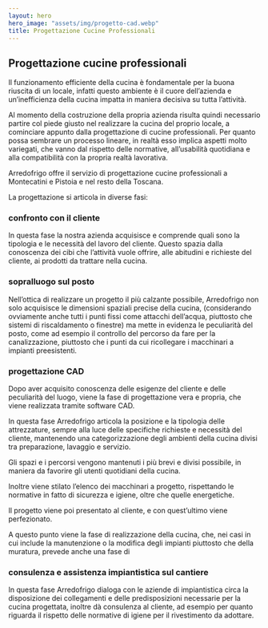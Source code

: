 ```yaml
---
layout: hero
hero_image: "assets/img/progetto-cad.webp"
title: Progettazione Cucine Professionali
---
```


## Progettazione cucine professionali

Il funzionamento efficiente della cucina è fondamentale per la buona riuscita di un locale, infatti questo ambiente è il cuore dell’azienda e un’inefficienza della cucina impatta in maniera decisiva su tutta l’attività.

Al momento della costruzione della propria azienda risulta quindi necessario partire col piede giusto nel realizzare la cucina del proprio locale, a cominciare appunto dalla progettazione di cucine professionali. Per quanto possa sembrare un processo lineare, in realtà esso implica aspetti molto variegati, che vanno dal rispetto delle normative, all’usabilità quotidiana e alla compatibilità con la propria realtà lavorativa.

Arredofrigo offre il servizio di progettazione cucine professionali a Montecatini e Pistoia e nel resto della Toscana.

La progettazione si articola in diverse fasi:

### confronto con il cliente

In questa fase la nostra azienda acquisisce e comprende quali sono la tipologia e le necessità del lavoro del cliente. Questo spazia dalla conoscenza dei cibi che l’attività vuole offrire, alle abitudini e richieste del cliente, ai prodotti da trattare nella cucina.

### sopralluogo sul posto

Nell’ottica di realizzare un progetto il più calzante possibile, Arredofrigo non solo acquisisce le dimensioni spaziali precise della cucina, (considerando ovviamente anche tutti i punti fissi come attacchi dell’acqua, piuttosto che sistemi di riscaldamento o finestre) ma mette in evidenza le peculiarità del posto, come ad esempio il controllo del percorso da fare per la canalizzazione, piuttosto che i punti da cui ricollegare i macchinari a impianti preesistenti.

### progettazione CAD

Dopo aver acquisito conoscenza delle esigenze del cliente e delle peculiarità del luogo, viene la fase di progettazione vera e propria, che viene realizzata tramite software CAD.

In questa fase Arredofrigo articola la posizione e la tipologia delle attrezzature, sempre alla luce delle specifiche richieste e necessità del cliente, mantenendo una categorizzazione degli ambienti della cucina divisi tra preparazione, lavaggio e servizio.

Gli spazi e i percorsi vengono mantenuti i più brevi e divisi possibile, in maniera da favorire gli utenti quotidiani della cucina.

Inoltre viene stilato l’elenco dei macchinari a progetto, rispettando le normative in fatto di sicurezza e igiene, oltre che quelle energetiche.

Il progetto viene poi presentato al cliente, e con quest’ultimo viene perfezionato.

A questo punto viene la fase di realizzazione della cucina, che, nei casi in cui include la manutenzione o la modifica degli impianti piuttosto che della muratura, prevede anche una fase di

### consulenza e assistenza impiantistica sul cantiere

In questa fase Arredofrigo dialoga con le aziende di impiantistica circa la disposizione dei collegamenti e delle predisposizioni necessarie per la cucina progettata, inoltre dà consulenza al cliente, ad esempio per quanto riguarda il rispetto delle normative di igiene per il rivestimento da adottare.